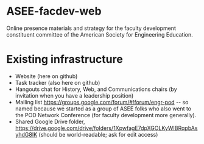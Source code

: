 # ASEE-facdev-web
Online presence materials and strategy for the faculty development constituent committee of the American Society for Engineering Education.

Existing infrastructure 
==========================

* Website (here on github)
* Task tracker (also here on github)
* Hangouts chat for History, Web, and Communications chairs (by invitation when you have a leadership position)
* Mailing list https://groups.google.com/forum/#!forum/engr-pod -- so named because we started as a group of ASEE folks who also went to the POD Network Conference (for faculty development more generally).
* Shared Google Drive folder, https://drive.google.com/drive/folders/1XpwfagE7dpXGOLKyWIBRqpbAsyhdG8IK (should be world-readable; ask for edit access)

